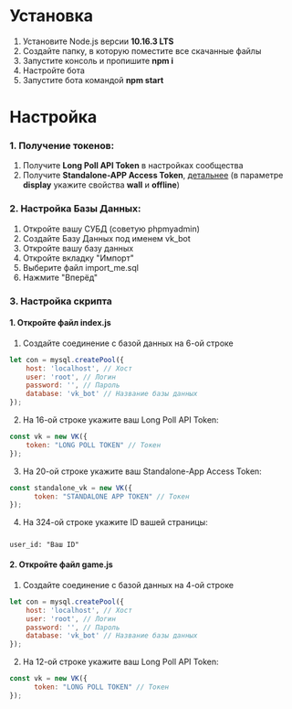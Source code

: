 # Установка
1. Установите Node.js версии <strong>10.16.3 LTS</strong>
2. Создайте папку, в которую поместите все скачанные файлы
3. Запустите консоль и пропишите <strong>npm i</strong>
4. Настройте бота
5. Запустите бота командой <strong>npm start</strong>
# Настройка
### 1. Получение токенов:
  1) Получите <strong>Long Poll API Token</strong> в настройках сообщества
  2) Получите <strong>Standalone-APP Access Token</strong>, <a href="https://vk.com/dev/implicit_flow_user">детальнее</a> (в параметре <strong>display</strong> укажите свойства <strong>wall</strong> и <strong>offline</strong>)
### 2. Настройка Базы Данных:
  1) Откройте вашу СУБД (советую phpmyadmin)
  2) Создайте Базу Данных под именем vk_bot
  3) Откройте вашу базу данных
  4) Откройте вкладку "Импорт"
  5) Выберите файл import_me.sql
  6) Нажмите "Вперёд"
### 3. Настройка скрипта
  #### 1. Откройте файл index.js
  1) Создайте соединение с базой данных на 6-ой строке
```js
let con = mysql.createPool({
	host: 'localhost', // Хост
	user: 'root', // Логин
	password: '', // Пароль
	database: 'vk_bot' // Название базы данных
});
```
  2) На 16-ой строке укажите ваш Long Poll API Token:
```js
const vk = new VK({
	token: "LONG POLL TOKEN" // Токен
});
```
  3) На 20-ой строке укажите ваш Standalone-App Access Token:
```js
const standalone_vk = new VK({
      token: "STANDALONE APP TOKEN" // Токен
});
```
  4) На 324-ой строке укажите ID вашей страницы:
  #####
  	user_id: "Ваш ID"
  #### 2. Откройте файл game.js
  1) Создайте соединение с базой данных на 4-ой строке
```js
let con = mysql.createPool({
	host: 'localhost', // Хост
	user: 'root', // Логин
	password: '', // Пароль
	database: 'vk_bot' // Название базы данных
});
```
  2) На 12-ой строке укажите ваш Long Poll API Token:
```js
const vk = new VK({
      token: "LONG POLL TOKEN" // Токен
});
```
